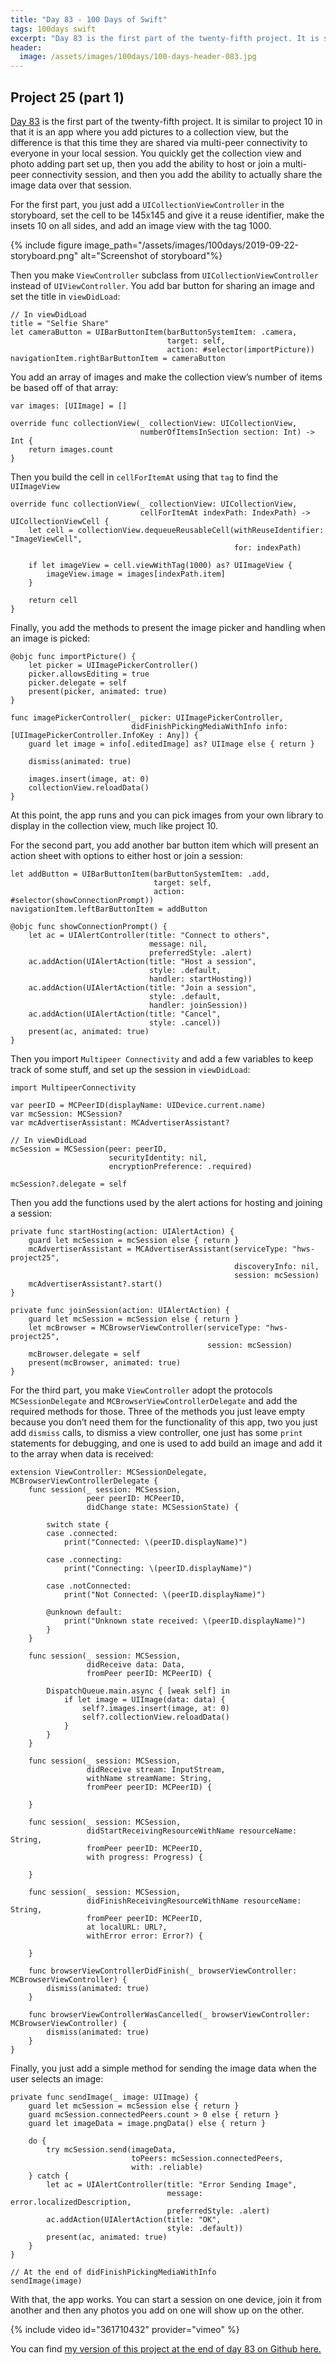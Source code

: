 ```yaml
---
title: "Day 83 - 100 Days of Swift"
tags: 100days swift
excerpt: "Day 83 is the first part of the twenty-fifth project. It is similar to project 10 in that it is an app where you add pictures to a collection view, but the difference is that this time they are shared via multi-peer connectivity to everyone in your local session. You quickly get the collection view and photo adding part set up, then you add the ability to host or join a multi-peer connectivity session, and then you add the ability to actually share the image data over that session."
header:
  image: /assets/images/100days/100-days-header-083.jpg
---
```

## Project 25 (part 1)
[Day 83](https://www.hackingwithswift.com/100/83) is the first part of the twenty-fifth project. It is similar to project 10 in that it is an app where you add pictures to a collection view, but the difference is that this time they are shared via multi-peer connectivity to everyone in your local session. You quickly get the collection view and photo adding part set up, then you add the ability to host or join a multi-peer connectivity session, and then you add the ability to actually share the image data over that session.

For the first part, you just add a `UICollectionViewController` in the storyboard, set the cell to be 145x145 and give it a reuse identifier, make the insets 10 on all sides, and add an image view with the tag 1000.

{% include figure image_path="/assets/images/100days/2019-09-22-storyboard.png" alt="Screenshot of storyboard"%}

Then you make `ViewController` subclass from `UICollectionViewController` instead of `UIViewController`. You add  bar button for sharing an image and set the title in `viewDidLoad`:
```
// In viewDidLoad
title = "Selfie Share"
let cameraButton = UIBarButtonItem(barButtonSystemItem: .camera,
                                   target: self,
                                   action: #selector(importPicture))
navigationItem.rightBarButtonItem = cameraButton
```

You add an array of images and make the collection view’s number of items be based off of that array:
```
var images: [UIImage] = []

override func collectionView(_ collectionView: UICollectionView,
                             numberOfItemsInSection section: Int) -> Int {
    return images.count
}
```

Then you build the cell in `cellForItemAt` using that `tag` to find the `UIImageView`
```
override func collectionView(_ collectionView: UICollectionView,
                             cellForItemAt indexPath: IndexPath) -> UICollectionViewCell {
    let cell = collectionView.dequeueReusableCell(withReuseIdentifier: "ImageViewCell",
                                                  for: indexPath)

    if let imageView = cell.viewWithTag(1000) as? UIImageView {
        imageView.image = images[indexPath.item]
    }

    return cell
}
```

Finally, you add the methods to present the image picker and handling when an image is picked:
```
@objc func importPicture() {
    let picker = UIImagePickerController()
    picker.allowsEditing = true
    picker.delegate = self
    present(picker, animated: true)
}

func imagePickerController(_ picker: UIImagePickerController,
                           didFinishPickingMediaWithInfo info: [UIImagePickerController.InfoKey : Any]) {
    guard let image = info[.editedImage] as? UIImage else { return }

    dismiss(animated: true)

    images.insert(image, at: 0)
    collectionView.reloadData()
}
```

At this point, the app runs and you can pick images from your own library to display in the collection view, much like project 10.

For the second part, you add another bar button item which will present an action sheet with options to either host or join a session:
```
let addButton = UIBarButtonItem(barButtonSystemItem: .add,
                                target: self,
                                action: #selector(showConnectionPrompt))
navigationItem.leftBarButtonItem = addButton

@objc func showConnectionPrompt() {
    let ac = UIAlertController(title: "Connect to others",
                               message: nil,
                               preferredStyle: .alert)
    ac.addAction(UIAlertAction(title: "Host a session",
                               style: .default,
                               handler: startHosting))
    ac.addAction(UIAlertAction(title: "Join a session",
                               style: .default,
                               handler: joinSession))
    ac.addAction(UIAlertAction(title: "Cancel",
                               style: .cancel))
    present(ac, animated: true)
}
```

Then you import `Multipeer Connectivity` and add a few variables to keep track of some stuff, and set up the session in `viewDidLoad`:
```
import MultipeerConnectivity

var peerID = MCPeerID(displayName: UIDevice.current.name)
var mcSession: MCSession?
var mcAdvertiserAssistant: MCAdvertiserAssistant?

// In viewDidLoad
mcSession = MCSession(peer: peerID,
                      securityIdentity: nil,
                      encryptionPreference: .required)

mcSession?.delegate = self
```

Then you add the functions used by the alert actions for hosting and joining a session:
```
private func startHosting(action: UIAlertAction) {
    guard let mcSession = mcSession else { return }
    mcAdvertiserAssistant = MCAdvertiserAssistant(serviceType: "hws-project25",
                                                  discoveryInfo: nil,
                                                  session: mcSession)
    mcAdvertiserAssistant?.start()
}

private func joinSession(action: UIAlertAction) {
    guard let mcSession = mcSession else { return }
    let mcBrowser = MCBrowserViewController(serviceType: "hws-project25",
                                            session: mcSession)
    mcBrowser.delegate = self
    present(mcBrowser, animated: true)
}
```

For the third part, you make `ViewController` adopt the protocols `MCSessionDelegate` and `MCBrowserViewControllerDelegate` and add the required methods for those. Three of the methods you just leave empty because you don’t need them for the functionality of this app, two you just add `dismiss` calls, to dismiss a view controller, one just has some `print` statements for debugging, and one is used to add build an image and add it to the array when data is received:
```
extension ViewController: MCSessionDelegate, MCBrowserViewControllerDelegate {
    func session(_ session: MCSession,
                 peer peerID: MCPeerID,
                 didChange state: MCSessionState) {

        switch state {
        case .connected:
            print("Connected: \(peerID.displayName)")

        case .connecting:
            print("Connecting: \(peerID.displayName)")

        case .notConnected:
            print("Not Connected: \(peerID.displayName)")

        @unknown default:
            print("Unknown state received: \(peerID.displayName)")
        }
    }

    func session(_ session: MCSession,
                 didReceive data: Data,
                 fromPeer peerID: MCPeerID) {

        DispatchQueue.main.async { [weak self] in
            if let image = UIImage(data: data) {
                self?.images.insert(image, at: 0)
                self?.collectionView.reloadData()
            }
        }
    }

    func session(_ session: MCSession,
                 didReceive stream: InputStream,
                 withName streamName: String,
                 fromPeer peerID: MCPeerID) {

    }

    func session(_ session: MCSession,
                 didStartReceivingResourceWithName resourceName: String,
                 fromPeer peerID: MCPeerID,
                 with progress: Progress) {

    }

    func session(_ session: MCSession,
                 didFinishReceivingResourceWithName resourceName: String,
                 fromPeer peerID: MCPeerID,
                 at localURL: URL?,
                 withError error: Error?) {

    }

    func browserViewControllerDidFinish(_ browserViewController: MCBrowserViewController) {
        dismiss(animated: true)
    }

    func browserViewControllerWasCancelled(_ browserViewController: MCBrowserViewController) {
        dismiss(animated: true)
    }
}
```

Finally, you just add a simple method for sending the image data when the user selects an image:
```
private func sendImage(_ image: UIImage) {
    guard let mcSession = mcSession else { return }
    guard mcSession.connectedPeers.count > 0 else { return }
    guard let imageData = image.pngData() else { return }

    do {
        try mcSession.send(imageData,
                           toPeers: mcSession.connectedPeers,
                           with: .reliable)
    } catch {
        let ac = UIAlertController(title: "Error Sending Image",
                                   message: error.localizedDescription,
                                   preferredStyle: .alert)
        ac.addAction(UIAlertAction(title: "OK",
                                   style: .default))
        present(ac, animated: true)
    }
}

// At the end of didFinishPickingMediaWithInfo
sendImage(image)
```

With that, the app works. You can start a session on one device, join it from another and then any photos you add on one will show up on the other.

{% include video id="361710432" provider="vimeo" %}

You can find [my version of this project at the end of day 83 on Github here.](https://github.com/dillon-mce/100-days-swift-projects/tree/74294f71e1e7aaf0ea94cb4ed920752e3a933465/Project25)
